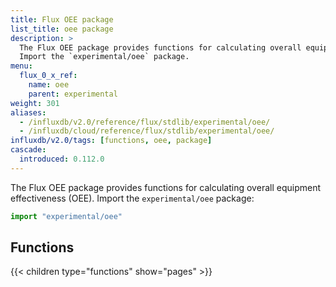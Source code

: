 ```yaml
---
title: Flux OEE package
list_title: oee package
description: >
  The Flux OEE package provides functions for calculating overall equipment effectiveness (OEE).
  Import the `experimental/oee` package.
menu:
  flux_0_x_ref:
    name: oee
    parent: experimental
weight: 301
aliases:
  - /influxdb/v2.0/reference/flux/stdlib/experimental/oee/
  - /influxdb/cloud/reference/flux/stdlib/experimental/oee/
influxdb/v2.0/tags: [functions, oee, package]
cascade:
  introduced: 0.112.0
---
```


The Flux OEE package provides functions for calculating overall equipment effectiveness (OEE).
Import the `experimental/oee` package:

```js
import "experimental/oee"
```

## Functions
{{< children type="functions" show="pages" >}}